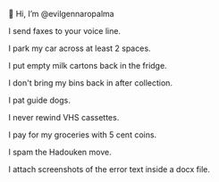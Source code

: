 👋 Hi, I’m @evilgennaropalma

I send faxes to your voice line.

I park my car across at least 2 spaces.

I put empty milk cartons back in the fridge.

I don't bring my bins back in after collection.

I pat guide dogs.

I never rewind VHS cassettes.

I pay for my groceries with 5 cent coins.

I spam the Hadouken move.

I attach screenshots of the error text inside a docx file.
